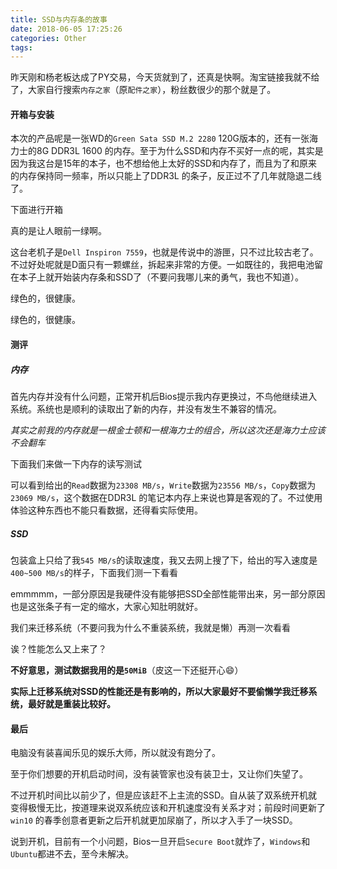 ```yaml
---
title: SSD与内存条的故事
date: 2018-06-05 17:25:26
categories: Other
tags:
---
```


昨天刚和杨老板达成了PY交易，今天货就到了，还真是快啊。淘宝链接我就不给了，大家自行搜索`内存之家`（原`配件之家`），粉丝数很少的那个就是了。

<!--more-->

#### 开箱与安装

本次的产品呢是一张WD的`Green Sata SSD M.2 2280` 120G版本的，还有一张海力士的8G DDR3L 1600 的内存。至于为什么SSD和内存不买好一点的呢，其实是因为我这台是15年的本子，也不想给他上太好的SSD和内存了，而且为了和原来的内存保持同一频率，所以只能上了DDR3L 的条子，反正过不了几年就隐退二线了。

下面进行开箱

真的是让人眼前一绿啊。

这台老机子是`Dell Inspiron 7559`，也就是传说中的游匣，只不过比较古老了。不过好处呢就是D面只有一颗螺丝，拆起来非常的方便。一如既往的，我把电池留在本子上就开始装内存条和SSD了（不要问我哪儿来的勇气，我也不知道）。

绿色的，很健康。

绿色的，很健康。

#### 测评

##### 内存

首先内存并没有什么问题，正常开机后Bios提示我内存更换过，不鸟他继续进入系统。系统也是顺利的读取出了新的内存，并没有发生不兼容的情况。


*其实之前我的内存就是一根金士顿和一根海力士的组合，所以这次还是海力士应该不会翻车*

下面我们来做一下内存的读写测试


可以看到给出的`Read`数据为`23308 MB/s`，`Write`数据为`23556 MB/s`，`Copy`数据为`23069 MB/s`，这个数据在DDR3L 的笔记本内存上来说也算是客观的了。不过使用体验这种东西也不能只看数据，还得看实际使用。

##### SSD


包装盒上只给了我`545 MB/s`的读取速度，我又去网上搜了下，给出的写入速度是`400~500 MB/s`的样子，下面我们测一下看看


emmmmm，一部分原因是我硬件没有能够把SSD全部性能带出来，另一部分原因也是这张条子有一定的缩水，大家心知肚明就好。

我们来迁移系统（不要问我为什么不重装系统，我就是懒）再测一次看看

诶？性能怎么又上来了？

**不好意思，测试数据我用的是`50MiB`**（皮这一下还挺开心😄）

**实际上迁移系统对SSD的性能还是有影响的，所以大家最好不要偷懒学我迁移系统，最好就是重装比较好。**

#### 最后

电脑没有装喜闻乐见的娱乐大师，所以就没有跑分了。

至于你们想要的开机启动时间，没有装管家也没有装卫士，又让你们失望了。

不过开机时间比以前少了，但是应该赶不上主流的SSD。自从装了双系统开机就变得极慢无比，按道理来说双系统应该和开机速度没有关系才对；前段时间更新了`win10` 的春季创意者更新之后开机就更加尿崩了，所以才入手了一块SSD。

说到开机，目前有一个小问题，Bios一旦开启`Secure Boot`就炸了，`Windows`和`Ubuntu`都进不去，至今未解决。
